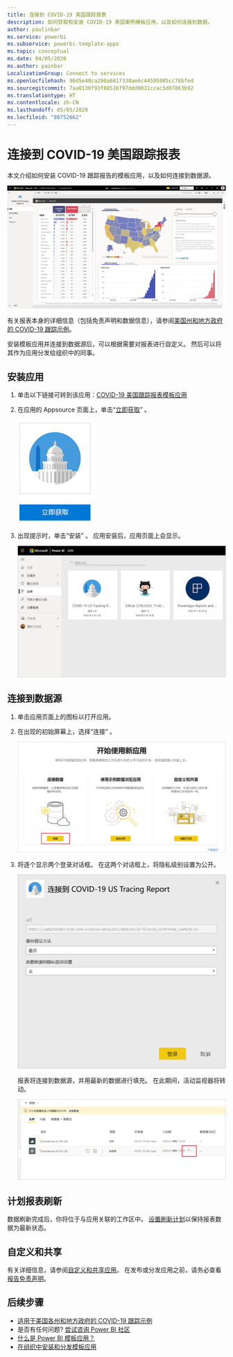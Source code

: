 ```yaml
---
title: 连接到 COVID-19 美国跟踪报表
description: 如何获取和安装 COVID-19 美国案例模板应用，以及如何连接到数据。
author: paulinbar
ms.service: powerbi
ms.subservice: powerbi-template-apps
ms.topic: conceptual
ms.date: 04/05/2020
ms.author: painbar
LocalizationGroup: Connect to services
ms.openlocfilehash: 90d5e48ca200a6817338ae6c44595905cc76bfed
ms.sourcegitcommit: 7aa0136f93f88516f97ddd8031ccac5d07863b92
ms.translationtype: HT
ms.contentlocale: zh-CN
ms.lasthandoff: 05/05/2020
ms.locfileid: "80752662"
---
```

# <a name="connect-to-the-covid-19-us-tracking-report"></a>连接到 COVID-19 美国跟踪报表
本文介绍如何安装 COVID-19 跟踪报告的模板应用，以及如何连接到数据源。

![COVID-19 美国跟踪报告](media/service-connect-to-covid-19-tracking/service-covid-19-us-tracking-report-title-screen.png)

有关报表本身的详细信息（包括免责声明和数据信息），请参阅[美国州和地方政府的 COVID-19 跟踪示例](../create-reports/sample-covid-19-us.md)。

安装模板应用并连接到数据源后，可以根据需要对报表进行自定义。 然后可以将其作为应用分发给组织中的同事。

## <a name="install-the-app"></a>安装应用

1. 单击以下链接可转到该应用：[COVID-19 美国跟踪报表模板应用](https://appsource.microsoft.com/en-us/product/power-bi/pbi-contentpacks.covid19ms)

1. 在应用的 Appsource 页面上，单击“[立即获取](https://appsource.microsoft.com/en-us/product/power-bi/pbi-contentpacks.covid19ms)”  。

    [![Appsource 中的 Covid-19 美国跟踪报表](media/service-connect-to-covid-19-tracking/service-covid-19-us-tracking-report-appsource-icon.png)](https://appsource.microsoft.com/en-us/product/power-bi/pbi-contentpacks.covid19ms)

1. 出现提示时，单击“安装”  。 应用安装后，应用页面上会显示。

   ![应用页面上的 COVID-19 美国跟踪报表](media/service-connect-to-covid-19-tracking/service-covid-19-us-tracking-report-apps-page-icon.png)

## <a name="connect-to-data-sources"></a>连接到数据源

1. 单击应用页面上的图标以打开应用。

1. 在出现的初始屏幕上，选择“连接”  。

   ![模板应用初始屏幕](media/service-connect-to-covid-19-tracking/service-covid-19-us-tracking-report-splash-screen.png)

1. 将逐个显示两个登录对话框。 在这两个对话框上，将隐私级别设置为公开。

   ![COVID-19 美国跟踪报表登录对话框](media/service-connect-to-covid-19-tracking/service-covid-19-us-tracking-report-signin-dialog.png)

   报表将连接到数据源，并用最新的数据进行填充。 在此期间，活动监视器将转动。

   ![刷新中的 Covid-19 美国跟踪报表](media/service-connect-to-covid-19-tracking/service-covid-19-us-tracking-report-refresh-monitor.png)

## <a name="schedule-report-refresh"></a>计划报表刷新

数据刷新完成后，你将位于与应用关联的工作区中。 [设置刷新计划](../refresh-scheduled-refresh.md)以保持报表数据为最新状态。

## <a name="customize-and-share"></a>自定义和共享

有关详细信息，请参阅[自定义和共享应用](../service-template-apps-install-distribute.md#customize-and-share-the-app)。 在发布或分发应用之前，请务必查看[报告免责声明](../create-reports/sample-covid-19-us.md#disclaimers)。

## <a name="next-steps"></a>后续步骤
* [适用于美国各州和地方政府的 COVID-19 跟踪示例](../create-reports/sample-covid-19-us.md)
* 是否有任何问题? [尝试咨询 Power BI 社区](https://community.powerbi.com/)
* [什么是 Power BI 模板应用？](../service-template-apps-overview.md)
* [在组织中安装和分发模板应用](../service-template-apps-install-distribute.md)
